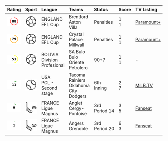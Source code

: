 | Rating                                                                                                                                 | Sport                                                                                                            | League                          | Teams                                    | Status        | Score   | TV Listing                                                              |
|:---------------------------------------------------------------------------------------------------------------------------------------|:-----------------------------------------------------------------------------------------------------------------|:--------------------------------|:-----------------------------------------|:--------------|:--------|:------------------------------------------------------------------------|
| <img src="https://raw.githubusercontent.com/BlakeDuncan25/Donut-SVG-Ratings/bac4e4a278175106499642192132b1786a9aec38/88.svg" alt="88"> | <img src="https://raw.githubusercontent.com/BlakeDuncan25/Donut-SVG-Ratings/master/soccer.png" alt="Soccer">     | ENGLAND<br>EFL Cup              | Brentford<br>Aston Villa                 | Penalties     | 1<br>1  | <a href="https://www.paramountplus.com/shows/efl-cup/">Paramount+</a>   |
| <img src="https://raw.githubusercontent.com/BlakeDuncan25/Donut-SVG-Ratings/bac4e4a278175106499642192132b1786a9aec38/79.svg" alt="79"> | <img src="https://raw.githubusercontent.com/BlakeDuncan25/Donut-SVG-Ratings/master/soccer.png" alt="Soccer">     | ENGLAND<br>EFL Cup              | Crystal Palace<br>Millwall               | Penalties     | 1<br>1  | <a href="https://www.paramountplus.com/shows/efl-cup/">Paramount+</a>   |
| <img src="https://raw.githubusercontent.com/BlakeDuncan25/Donut-SVG-Ratings/bac4e4a278175106499642192132b1786a9aec38/51.svg" alt="51"> | <img src="https://raw.githubusercontent.com/BlakeDuncan25/Donut-SVG-Ratings/master/soccer.png" alt="Soccer">     | BOLIVIA<br>Division Profesional | SA Bulo Bulo<br>Oriente Petrolero        | 90+7          | 1<br>1  | -                                                                       |
| <img src="https://raw.githubusercontent.com/BlakeDuncan25/Donut-SVG-Ratings/bac4e4a278175106499642192132b1786a9aec38/11.svg" alt="11"> | <img src="https://raw.githubusercontent.com/BlakeDuncan25/Donut-SVG-Ratings/master/baseball.png" alt="Baseball"> | USA<br>PCL - Second stage       | Tacoma Rainiers<br>Oklahoma City Dodgers | 6th Inning    | 2<br>7  | <a href="https://www.milb.com/live-stream-games/2025/09/15">MiLB.TV</a> |
| <img src="https://raw.githubusercontent.com/BlakeDuncan25/Donut-SVG-Ratings/bac4e4a278175106499642192132b1786a9aec38/9.svg" alt="9">   | <img src="https://raw.githubusercontent.com/BlakeDuncan25/Donut-SVG-Ratings/master/hockey.png" alt="Ice Hockey"> | FRANCE<br>Ligue Magnus          | Anglet<br>Cergy-Pontoise                 | 3rd Period 14 | 3<br>5  | <a href="https://www.fanseat.com/ligue-magnus">Fanseat</a>              |
| <img src="https://raw.githubusercontent.com/BlakeDuncan25/Donut-SVG-Ratings/bac4e4a278175106499642192132b1786a9aec38/1.svg" alt="1">   | <img src="https://raw.githubusercontent.com/BlakeDuncan25/Donut-SVG-Ratings/master/hockey.png" alt="Ice Hockey"> | FRANCE<br>Ligue Magnus          | Angers<br>Grenoble                       | 3rd Period 20 | 6<br>3  | <a href="https://www.fanseat.com/ligue-magnus">Fanseat</a>              |